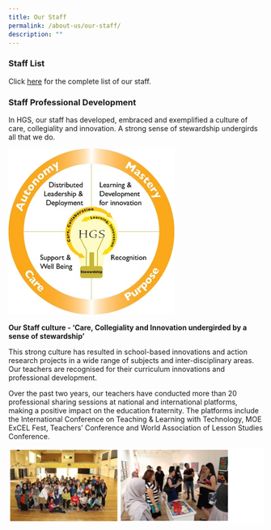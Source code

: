 ```yaml
---
title: Our Staff
permalink: /about-us/our-staff/
description: ""
---
```

### Staff List

Click [here](/our-staff/school-leaders/) for the complete list of our staff.

### Staff Professional Development 

In HGS, our staff has developed, embraced and exemplified a culture of care, collegiality and innovation. A strong sense of stewardship undergirds all that we do.

<img src="/images/Staff%20Engagement%20Framework.png" 
     style="width:65%">


**Our Staff culture - ‘Care, Collegiality and Innovation undergirded by a sense of stewardship’**

  

This strong culture has resulted in school-based innovations and action research projects in a wide range of subjects and inter-disciplinary areas. Our teachers are recognised for their curriculum innovations and professional development.

  

Over the past two years, our teachers have conducted more than 20 professional sharing sessions at national and international platforms, making a positive impact on the education fraternity. The platforms include the International Conference on Teaching & Learning with Technology, MOE ExCEL Fest, Teachers’ Conference and World Association of Lesson Studies Conference.

![](/images/staffdevelop.png)
